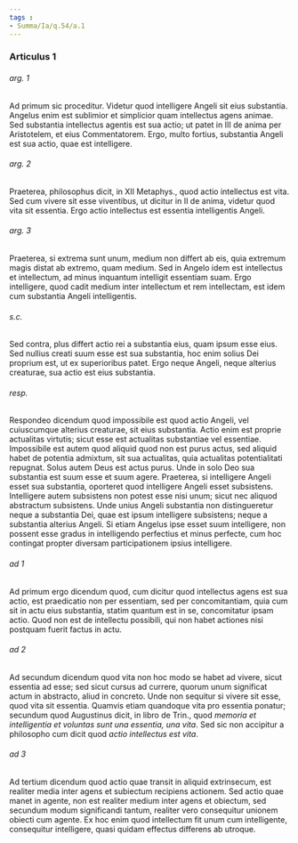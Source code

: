 ```yaml
---
tags : 
- Summa/Ia/q.54/a.1
---
```


### Articulus 1

###### arg. 1
Ad primum sic proceditur. Videtur quod intelligere Angeli sit eius substantia. Angelus enim est sublimior et simplicior quam intellectus agens animae. Sed substantia intellectus agentis est sua actio; ut patet in III de anima per Aristotelem, et eius Commentatorem. Ergo, multo fortius, substantia Angeli est sua actio, quae est intelligere.

###### arg. 2
Praeterea, philosophus dicit, in XII Metaphys., quod actio intellectus est vita. Sed cum vivere sit esse viventibus, ut dicitur in II de anima, videtur quod vita sit essentia. Ergo actio intellectus est essentia intelligentis Angeli.

###### arg. 3
Praeterea, si extrema sunt unum, medium non differt ab eis, quia extremum magis distat ab extremo, quam medium. Sed in Angelo idem est intellectus et intellectum, ad minus inquantum intelligit essentiam suam. Ergo intelligere, quod cadit medium inter intellectum et rem intellectam, est idem cum substantia Angeli intelligentis.

###### s.c.
Sed contra, plus differt actio rei a substantia eius, quam ipsum esse eius. Sed nullius creati suum esse est sua substantia, hoc enim solius Dei proprium est, ut ex superioribus patet. Ergo neque Angeli, neque alterius creaturae, sua actio est eius substantia.

###### resp.
Respondeo dicendum quod impossibile est quod actio Angeli, vel cuiuscumque alterius creaturae, sit eius substantia. Actio enim est proprie actualitas virtutis; sicut esse est actualitas substantiae vel essentiae. Impossibile est autem quod aliquid quod non est purus actus, sed aliquid habet de potentia admixtum, sit sua actualitas, quia actualitas potentialitati repugnat. Solus autem Deus est actus purus. Unde in solo Deo sua substantia est suum esse et suum agere. Praeterea, si intelligere Angeli esset sua substantia, oporteret quod intelligere Angeli esset subsistens. Intelligere autem subsistens non potest esse nisi unum; sicut nec aliquod abstractum subsistens. Unde unius Angeli substantia non distingueretur neque a substantia Dei, quae est ipsum intelligere subsistens; neque a substantia alterius Angeli. Si etiam Angelus ipse esset suum intelligere, non possent esse gradus in intelligendo perfectius et minus perfecte, cum hoc contingat propter diversam participationem ipsius intelligere.

###### ad 1
Ad primum ergo dicendum quod, cum dicitur quod intellectus agens est sua actio, est praedicatio non per essentiam, sed per concomitantiam, quia cum sit in actu eius substantia, statim quantum est in se, concomitatur ipsam actio. Quod non est de intellectu possibili, qui non habet actiones nisi postquam fuerit factus in actu.

###### ad 2
Ad secundum dicendum quod vita non hoc modo se habet ad vivere, sicut essentia ad esse; sed sicut cursus ad currere, quorum unum significat actum in abstracto, aliud in concreto. Unde non sequitur si vivere sit esse, quod vita sit essentia. Quamvis etiam quandoque vita pro essentia ponatur; secundum quod Augustinus dicit, in libro de Trin., quod *memoria et intelligentia et voluntas sunt una essentia, una vita*. Sed sic non accipitur a philosopho cum dicit quod *actio intellectus est vita*.

###### ad 3
Ad tertium dicendum quod actio quae transit in aliquid extrinsecum, est realiter media inter agens et subiectum recipiens actionem. Sed actio quae manet in agente, non est realiter medium inter agens et obiectum, sed secundum modum significandi tantum, realiter vero consequitur unionem obiecti cum agente. Ex hoc enim quod intellectum fit unum cum intelligente, consequitur intelligere, quasi quidam effectus differens ab utroque.

